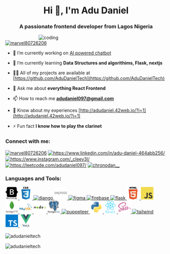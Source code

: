 <h1 align="center">Hi 👋, I'm Adu Daniel</h1>
<h3 align="center">A passionate frontend developer from Lagos Nigeria</h3>
<img align="right" alt='coding' width="400" src="https://www.google.com/imgres?imgurl=https%3A%2F%2Fmedia.tenor.com%2FqJ5evVs-_uUAAAAC%2Fcoding.gif&tbnid=MwozBsUeOfn96M&vet=10CAIQxiAoAGoXChMIkJ2P08XIgAMVAAAAAB0AAAAAEBY..i&imgrefurl=https%3A%2F%2Ftenor.com%2Fview%2Fcoding-gif-24625099&docid=cR54yvEmE2nqmM&w=498&h=249&itg=1&q=fun%20coding%20gifs&ved=0CAIQxiAoAGoXChMIkJ2P08XIgAMVAAAAAB0AAAAAEBY"/>
<p align="left"> <a href="https://twitter.com/marvel80726206" target="blank"><img src="https://img.shields.io/twitter/follow/marvel80726206?logo=twitter&style=for-the-badge" alt="marvel80726206" /></a> </p>

- 🔭 I’m currently working on [AI powered chatbot](https://github.com/AduDanielTech/chatbot-website)

- 🌱 I’m currently learning **Data Structures and algorithims, Flask, nextjs**

- 👨‍💻 All of my projects are available at [https://github.com/AduDanielTech](https://github.com/AduDanielTech)

- 💬 Ask me about **everything React Frontend**

- 📫 How to reach me **adudaniel097@gmail.com**

- 📄 Know about my experiences [http://adudaniel.42web.io/?i=1](http://adudaniel.42web.io/?i=1)

- ⚡ Fun fact **I know how to play the clarinet**

<h3 align="left">Connect with me:</h3>
<p align="left">
<a href="https://twitter.com/marvel80726206" target="blank"><img align="center" src="https://raw.githubusercontent.com/rahuldkjain/github-profile-readme-generator/master/src/images/icons/Social/twitter.svg" alt="marvel80726206" height="30" width="40" /></a>
<a href="https://linkedin.com/in/https://www.linkedin.com/in/adu-daniel-464abb256/" target="blank"><img align="center" src="https://raw.githubusercontent.com/rahuldkjain/github-profile-readme-generator/master/src/images/icons/Social/linked-in-alt.svg" alt="https://www.linkedin.com/in/adu-daniel-464abb256/" height="30" width="40" /></a>
<a href="https://instagram.com/https://www.instagram.com/_cleev3l/" target="blank"><img align="center" src="https://raw.githubusercontent.com/rahuldkjain/github-profile-readme-generator/master/src/images/icons/Social/instagram.svg" alt="https://www.instagram.com/_cleev3l/" height="30" width="40" /></a>
<a href="https://www.leetcode.com/https://leetcode.com/adudaniel097/" target="blank"><img align="center" src="https://raw.githubusercontent.com/rahuldkjain/github-profile-readme-generator/master/src/images/icons/Social/leet-code.svg" alt="https://leetcode.com/adudaniel097/" height="30" width="40" /></a>
<a href="https://discord.gg/chronodan__" target="blank"><img align="center" src="https://raw.githubusercontent.com/rahuldkjain/github-profile-readme-generator/master/src/images/icons/Social/discord.svg" alt="chronodan__" height="30" width="40" /></a>
</p>


<h3 align="left">Languages and Tools:</h3>
<p align="left"> <a href="https://getbootstrap.com" target="_blank" rel="noreferrer"> <img src="https://raw.githubusercontent.com/devicons/devicon/master/icons/bootstrap/bootstrap-plain-wordmark.svg" alt="bootstrap" width="40" height="40"/> </a> <a href="https://www.w3schools.com/css/" target="_blank" rel="noreferrer"> <img src="https://raw.githubusercontent.com/devicons/devicon/master/icons/css3/css3-original-wordmark.svg" alt="css3" width="40" height="40"/> </a> <a href="https://www.djangoproject.com/" target="_blank" rel="noreferrer"> <img src="https://cdn.worldvectorlogo.com/logos/django.svg" alt="django" width="40" height="40"/> </a> <a href="https://expressjs.com" target="_blank" rel="noreferrer"> <img src="https://raw.githubusercontent.com/devicons/devicon/master/icons/express/express-original-wordmark.svg" alt="express" width="40" height="40"/> </a> <a href="https://www.figma.com/" target="_blank" rel="noreferrer"> <img src="https://www.vectorlogo.zone/logos/figma/figma-icon.svg" alt="figma" width="40" height="40"/> </a> <a href="https://firebase.google.com/" target="_blank" rel="noreferrer"> <img src="https://www.vectorlogo.zone/logos/firebase/firebase-icon.svg" alt="firebase" width="40" height="40"/> </a> <a href="https://flask.palletsprojects.com/" target="_blank" rel="noreferrer"> <img src="https://www.vectorlogo.zone/logos/pocoo_flask/pocoo_flask-icon.svg" alt="flask" width="40" height="40"/> </a> <a href="https://www.w3.org/html/" target="_blank" rel="noreferrer"> <img src="https://raw.githubusercontent.com/devicons/devicon/master/icons/html5/html5-original-wordmark.svg" alt="html5" width="40" height="40"/> </a> <a href="https://developer.mozilla.org/en-US/docs/Web/JavaScript" target="_blank" rel="noreferrer"> <img src="https://raw.githubusercontent.com/devicons/devicon/master/icons/javascript/javascript-original.svg" alt="javascript" width="40" height="40"/> </a> <a href="https://www.mongodb.com/" target="_blank" rel="noreferrer"> <img src="https://raw.githubusercontent.com/devicons/devicon/master/icons/mongodb/mongodb-original-wordmark.svg" alt="mongodb" width="40" height="40"/> </a> <a href="https://www.mysql.com/" target="_blank" rel="noreferrer"> <img src="https://raw.githubusercontent.com/devicons/devicon/master/icons/mysql/mysql-original-wordmark.svg" alt="mysql" width="40" height="40"/> </a> <a href="https://nodejs.org" target="_blank" rel="noreferrer"> <img src="https://raw.githubusercontent.com/devicons/devicon/master/icons/nodejs/nodejs-original-wordmark.svg" alt="nodejs" width="40" height="40"/> </a> <a href="https://www.postgresql.org" target="_blank" rel="noreferrer"> <img src="https://raw.githubusercontent.com/devicons/devicon/master/icons/postgresql/postgresql-original-wordmark.svg" alt="postgresql" width="40" height="40"/> </a> <a href="https://github.com/puppeteer/puppeteer" target="_blank" rel="noreferrer"> <img src="https://www.vectorlogo.zone/logos/pptrdev/pptrdev-official.svg" alt="puppeteer" width="40" height="40"/> </a> <a href="https://www.python.org" target="_blank" rel="noreferrer"> <img src="https://raw.githubusercontent.com/devicons/devicon/master/icons/python/python-original.svg" alt="python" width="40" height="40"/> </a> <a href="https://reactjs.org/" target="_blank" rel="noreferrer"> <img src="https://raw.githubusercontent.com/devicons/devicon/master/icons/react/react-original-wordmark.svg" alt="react" width="40" height="40"/> </a> <a href="https://sass-lang.com" target="_blank" rel="noreferrer"> <img src="https://raw.githubusercontent.com/devicons/devicon/master/icons/sass/sass-original.svg" alt="sass" width="40" height="40"/> </a> <a href="https://tailwindcss.com/" target="_blank" rel="noreferrer"> <img src="https://www.vectorlogo.zone/logos/tailwindcss/tailwindcss-icon.svg" alt="tailwind" width="40" height="40"/> </a> <a href="https://www.typescriptlang.org/" target="_blank" rel="noreferrer"> <img src="https://raw.githubusercontent.com/devicons/devicon/master/icons/typescript/typescript-original.svg" alt="typescript" width="40" height="40"/> </a> <a href="https://vuejs.org/" target="_blank" rel="noreferrer"> <img src="https://raw.githubusercontent.com/devicons/devicon/master/icons/vuejs/vuejs-original-wordmark.svg" alt="vuejs" width="40" height="40"/> </a> </p>

<p><img align="center" src="https://github-readme-stats.vercel.app/api/top-langs?username=adudanieltech&show_icons=true&locale=en&layout=compact" alt="adudanieltech" /></p>

<p><img align="center" src="https://github-readme-streak-stats.herokuapp.com/?user=adudanieltech&" alt="adudanieltech" /></p>


